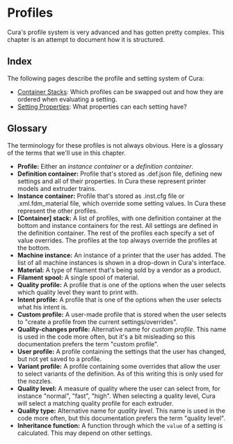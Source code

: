Profiles
====
Cura's profile system is very advanced and has gotten pretty complex. This chapter is an attempt to document how it is structured.

Index
----
The following pages describe the profile and setting system of Cura:
* [Container Stacks](container_stacks.md): Which profiles can be swapped out and how they are ordered when evaluating a setting.
* [Setting Properties](setting_properties.md): What properties can each setting have?

Glossary
----
The terminology for these profiles is not always obvious. Here is a glossary of the terms that we'll use in this chapter.
* **Profile:** Either an *instance container* or a *definition container*.
* **Definition container:** Profile that's stored as .def.json file, defining new settings and all of their properties. In Cura these represent printer models and extruder trains.
* **Instance container:** Profile that's stored as .inst.cfg file or .xml.fdm_material file, which override some setting values. In Cura these represent the other profiles.
* **[Container] stack:** A list of profiles, with one definition container at the bottom and instance containers for the rest. All settings are defined in the definition container. The rest of the profiles each specify a set of value overrides. The profiles at the top always override the profiles at the bottom.
* **Machine instance:** An instance of a printer that the user has added. The list of all machine instances is shown in a drop-down in Cura's interface.
* **Material:** A type of filament that's being sold by a vendor as a product.
* **Filament spool:** A single spool of material.
* **Quality profile:** A profile that is one of the options when the user selects which quality level they want to print with.
* **Intent profile:** A profile that is one of the options when the user selects what his intent is.
* **Custom profile:** A user-made profile that is stored when the user selects to "create a profile from the current settings/overrides".
* **Quality-changes profile:** Alternative name for *custom profile*. This name is used in the code more often, but it's a bit misleading so this documentation prefers the term "custom profile".
* **User profile:** A profile containing the settings that the user has changed, but not yet saved to a profile.
* **Variant profile:** A profile containing some overrides that allow the user to select variants of the definition. As of this writing this is only used for the nozzles.
* **Quality level:** A measure of quality where the user can select from, for instance "normal", "fast", "high". When selecting a quality level, Cura will select a matching quality profile for each extruder.
* **Quality type:** Alternative name for *quality level*. This name is used in the code more often, but this documentation prefers the term "quality level".
* **Inheritance function:** A function through which the `value` of a setting is calculated. This may depend on other settings.